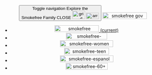 <div class="affix">
    <header class="navbar sf-navbar-default container" id="navbar" role="banner">
        <nav class="navbar navbar-default TopHat sf-smokefree">
            <div class="container-fluid">
                <div class="navbar-header">
                    <button type="button" id="toggle-btn" class="navbar-toggle collapsed" data-toggle="collapse" data-target="#tophat-navbar-collapse" aria-expanded="false">
                        <span class="sr-only">Toggle navigation</span>
                        <span class="toggle-message text collapsed">Explore the<br>Smokefree Family</span>
                        <span class="toggle-message text expanded">CLOSE</span>
                        <span class="toggle-message graphic">
                            <img class="toggle-message collapsed" src="/assets/images/tophat-grid-2x.png" alt="grid" width="40" height="26">
                            <img class="toggle-message toggle-arrow" src="/assets/images/tophat-arrow-2x.png" alt="arrow" width="40" height="20">
                        </span>
                    </button>
                    <a class="navbar-brand collapsed" href="/">
                        <img src="/assets/images/smokefree-gov.png" alt="smokefree gov" width="139" height="21">
                    </a>
                </div>
                <div class="navbar-collapse" id="tophat-navbar-collapse">
                    <ul class="nav navbar-nav">
                        <li class="active">
                            <a href="//smokefree.gov" id="smokefree">
                                <img src="/assets/images/smokefree.png" alt="smokefree" height="21" width="139">
                                <span class="sr-only">(current)</span>
                            </a>
                        </li>
                        <li>
                            <a href="//veterans.smokefree.gov" id="smokefree-veterans">
                                <img src="/assets/images/smokefree-veterans.png" alt="smokefree-veterans" height="21" width="129">
                            </a>
                        </li>
                        <li>
                            <a href="//women.smokefree.gov" id="smokefree-women">
                                <img src="/assets/images/smokefree-women.png" alt="smokefree-women" height="21" width="167">
                            </a>
                        </li>
                        <li>
                            <a href="//teen.smokefree.gov" id="smokefree-teen">
                                <img src="/assets/images/smokefree-teen.png" alt="smokefree-teen" height="21" width="141">
                            </a>
                        </li>
                        <li>
                            <a href="//espanol.smokefree.gov" id="smokefree-espanol">
                                <img src="/assets/images/smokefree-espanol.png" alt="smokefree-espanol" height="21" width="168">
                            </a>
                        </li>
                        <li>
                            <a href="//60plus.smokefree.gov" id="smokefree-60+">
                                <img src="/assets/images/smokefree-60+.png" alt="smokefree-60+" height="21" width="132">
                            </a>
                        </li>
                    </ul>
                </div>
            </div>
        </nav>
    </header>
</div>